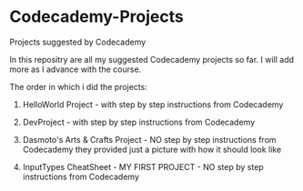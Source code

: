 # Codecademy-Projects
 Projects suggested by Codecademy

In this repositry are all my suggested Codecademy projects so far. 
I will add more as I advance with the course.

The order in which i did the projects:
1. HelloWorld Project - with step by step instructions from Codecademy

2. DevProject - with step by step instructions from Codecademy

3. Dasmoto's Arts & Crafts Project - NO step by step instructions from Codecademy they provided just a picture with how it should look like

4. InputTypes CheatSheet - MY FIRST PROJECT - NO step by step instructions from Codecademy
